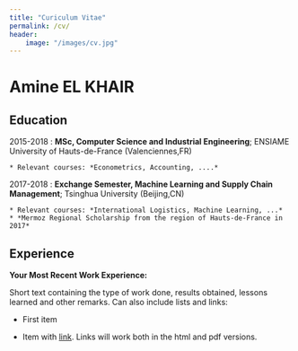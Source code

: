 ```yaml
---
title: "Curiculum Vitae"
permalink: /cv/
header:
    image: "/images/cv.jpg"
---
```


Amine EL KHAIR
============


Education
---------


2015-2018
:   **MSc, Computer Science and Industrial Engineering**; ENSIAME University of
    Hauts-de-France (Valenciennes,FR)

    * Relevant courses: *Econometrics, Accounting, ....*

2017-2018
:   **Exchange Semester, Machine Learning and Supply Chain Management**; Tsinghua University (Beijing,CN)

    * Relevant courses: *International Logistics, Machine Learning, ...*
    * *Mermoz Regional Scholarship from the region of Hauts-de-France in 2017*

Experience
----------

**Your Most Recent Work Experience:**

Short text containing the type of work done, results obtained,
lessons learned and other remarks. Can also include lists and
links:

* First item

* Item with [link](http://www.example.com). Links will work both in
  the html and pdf versions.